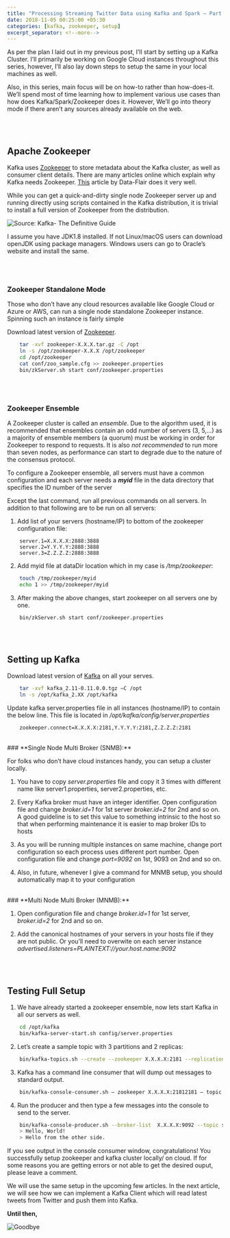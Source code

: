 ```yaml
---
title: "Processing Streaming Twitter Data using Kafka and Spark — Part 1: Setting Up Kafka Cluster"
date: 2018-11-05 00:25:00 +05:30
categories: [kafka, zookeeper, setup]
excerpt_separator: <!--more-->
---
```


As per the plan I laid out in my previous post, I’ll start by setting up a Kafka Cluster. I’ll primarily be working on Google Cloud instances throughout this series, however, I’ll also lay down steps to setup the same in your local machines as well.

Also, in this series, main focus will be on how-to rather than how-does-it. We’ll spend most of time learning how to implement <!--more--> various use cases than how does Kafka/Spark/Zookeeper does it. However, We’ll go into theory mode if there aren’t any sources already available on the web.

<br><br>



## Apache Zookeeper

Kafka uses [Zookeeper](https://zookeeper.apache.org/) to store metadata about the Kafka cluster, as well as consumer client details. There are many articles online which explain why Kafka needs Zookeeper. [This](https://data-flair.training/blogs/zookeeper-in-kafka/) article by Data-Flair does it very well.

While you can get a quick-and-dirty single node  Zookeeper server up and running directly using scripts contained in the Kafka distribution, it is trivial to install a full version of Zookeeper from the distribution.


![Source: Kafka- The Definitive Guide](https://cdn-images-1.medium.com/max/2000/1*0vTDGwBRzFsexzhtiJ4OsQ.png)

I assume you have JDK1.8 installed. If not Linux/macOS users can download openJDK using package managers. Windows users can go to Oracle’s website and install the same.

<br><br>


### **Zookeeper Standalone Mode**

Those who don’t have any cloud resources available like Google Cloud or Azure or AWS, can run a single node standalone Zookeeper instance. Spinning such an instance is fairly simple

Download latest version of [Zookeeper](https://www.apache.org/dyn/closer.cgi/zookeeper/).

```bash
    tar -xvf zookeeper-X.X.X.tar.gz -C /opt
    ln -s /opt/zookeeper-X.X.X /opt/zookeeper
    cd /opt/zookeeper
    cat conf/zoo_sample.cfg >> zookeeper.properties
    bin/zkServer.sh start conf/zookeeper.properties
```

<br><br>


### **Zookeeper Ensemble**

A Zookeeper cluster is called an *ensemble*. Due to the algorithm used, it is recommended that ensembles contain an odd number of servers (3, 5,…) as a majority of ensemble members (a quorum) must be working in order for Zookeeper to respond to requests. It is also *not* *recommended* to run more than seven nodes, as performance can start to degrade due to the nature of the consensus protocol.

To configure a Zookeeper ensemble, all servers must have a common configuration and each server needs a ***myid*** file in the data directory that specifies the ID number of the server

Except the last command, run all previous commands on all servers. In addition to that following are to be run on all servers:

1. Add list of your servers (hostname/IP) to bottom of the zookeeper configuration file:

```properties
    server.1=X.X.X.X:2888:3888
    server.2=Y.Y.Y.Y:2888:3888
    server.3=Z.Z.Z.Z:2888:3888
```
2. Add myid file at dataDir location which in my case is */tmp/zookeeper*:
```bash
    touch /tmp/zookeeper/myid
    echo 1 >> /tmp/zookeeper/myid
```
3. After making the above changes, start zookeeper on all servers one by one. 
```bash
    bin/zkServer.sh start conf/zookeeper.properties
```

<br><br>


## Setting up Kafka

Download latest version of [Kafka](http://mirrors.wuchna.com/apachemirror/kafka/2.0.0/kafka_2.11-2.0.0.tgz) on all your serves.
```bash
    tar -xvf kafka_2.11-0.11.0.0.tgz –C /opt
    ln -s /opt/kafka_2.XX /opt/kafka
```
Update kafka server.properties file in all instances (hostname/IP) to contain the below line. This file is located in */opt/kafka/config/server.properties*
```properties
    zookeeper.connect=X.X.X.X:2181,Y.Y.Y.Y:2181,Z.Z.Z.Z:2181
```

<br>
### **Single Node Multi Broker (SNMB):**

For folks who don’t have cloud instances handy, you can setup a cluster locally. 

1. You have to copy *server.properties* file and copy it 3 times with different name like server1.properties, server2.properties, etc.

1. Every Kafka broker must have an integer identifier. Open configuration file and change *broker.id=1* for 1st server *broker.id=2* for 2nd and so on. A good guideline is to set this value to something intrinsic to the host so that when performing maintenance it is easier to map broker IDs to hosts

1. As you will be running multiple instances on same machine, change port configuration so each process uses different port number. Open configuration file and change *port=9092* on 1st, 9093 on 2nd and so on.

1. Also, in future, whenever I give a command for MNMB setup, you should automatically map it to your configuration

<br>
### **Multi Node Multi Broker (MNMB):**

1. Open configuration file and change *broker.id=1* for 1st server, *broker.id=2* for 2nd and so on.

1. Add the canonical hostnames of your servers in your hosts file if they are not public. Or you’ll need to overwite on each server instance *advertised.listeners=PLAINTEXT://your.host.name:9092*


<br><br>
## Testing Full Setup

1. We have already started a zookeeper ensemble, now lets start Kafka in all our servers as well.
```bash
    cd /opt/kafka
    bin/kafka-server-start.sh config/server.properties
```
2. Let’s create a sample topic with 3 partitions and 2 replicas:
```bash
    bin/kafka-topics.sh --create --zookeeper X.X.X.X:2181 --replication-factor 2 --partitions 3--topic sample_test
```
3. Kafka has a command line consumer that will dump out messages to standard output.
```bash
    bin/kafka-console-consumer.sh — zookeeper X.X.X.X:21812181 — topic sample_test — from-beginning
```
4. Run the producer and then type a few messages into the console to send to the server.
```bash
    bin/kafka-console-producer.sh --broker-list  X.X.X.X:9092 --topic sample_test
    > Hello, World!
    > Hello from the other side.
```
If you see output in the console consumer window, congratulations! You successfully setup zookeeper and kafka cluster locally/ on cloud. If for some reasons you are getting errors or not able to get the desired ouput, please leave a comment.

We will use the same setup in the upcoming few articles. In the next article, we will see how we can implement a Kafka Client which will read latest tweets from Twitter and push them into Kafka.

**Until then,** 

![Goodbye](https://thumbs.gfycat.com/GenuineMenacingImperialeagle-size_restricted.gif)

